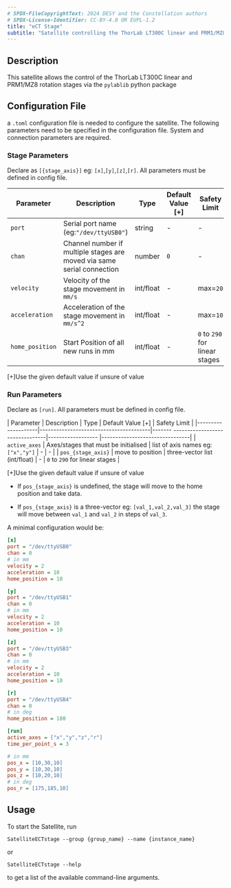 ```yaml
---
# SPDX-FileCopyrightText: 2024 DESY and the Constellation authors
# SPDX-License-Identifier: CC-BY-4.0 OR EUPL-1.2
title: "eCT Stage"
subtitle: "Satellite controlling the ThorLab LT300C linear and PRM1/MZ8 rotation stages"
---
```


## Description

This satellite allows the control of the ThorLab LT300C linear and PRM1/MZ8 rotation stages via the `pylablib` python package

## Configuration File

a `.toml` configuration file is needed to configure the satellite. The following parameters need to be specified in the configuration file. System and connection parameters are required.

### Stage Parameters
Declare as `[{stage_axis}]` eg: `[x]`,`[y]`,`[z]`,`[r]`. All parameters must be defined in config file.

| Parameter       | Description                                                            | Type      | Default Value [+] | Safety Limit                   |
|-----------------|------------------------------------------------------------------------|-----------|-------------------|--------------------------------|
| `port`          | Serial port name (eg:`"/dev/ttyUSB0"`)                                 | string    | -                 | -                              |
| `chan`          | Channel number if multiple stages are moved via same serial connection | number    | `0`               | -                              |
| `velocity`      | Velocity of the stage movement in `mm/s`                               | int/float | -                 | max=`20`                       |
| `acceleration`  | Acceleration of the stage movement in `mm/s^2`                         | int/float | -                 | max=`10`                       |
| `home_position` | Start Position of all new runs in mm                                   | int/float | -                 | `0` to `290` for linear stages |

[+]Use the given default value if unsure of value

### Run Parameters
Declare as `[run]`. All parameters must be defined in config file.

| Parameter          | Description                            | Type                                   | Default Value [+] | Safety Limit                   |
|--------------------|----------------------------------------|------- --------------------------------|------------------ |--------------------------------|
| `active_axes`      | Axes/stages that must be initialised   | list of axis names eg: `["x","y"]`     | -                 | -                              |
| `pos_{stage_axis}` | move to position                       | three-vector list  (int/float)         | -                 | `0` to `290` for linear stages |

[+]Use the given default value if unsure of value

* If `pos_{stage_axis}` is undefined, the stage will move to the home position and take data.

* If `pos_{stage_axis}` is a three-vector eg: `[val_1,val_2,val_3]` the stage will move between `val_1` and `val_2` in steps of `val_3`.

A minimal configuration would be:

```ini
[x]
port = "/dev/ttyUSB0"
chan = 0
# in mm
velocity = 2
acceleration = 10
home_position = 10

[y]
port = "/dev/ttyUSB1"
chan = 0
# in mm
velocity = 2
acceleration = 10
home_position = 10

[z]
port = "/dev/ttyUSB3"
chan = 0
# in mm
velocity = 2
acceleration = 10
home_position = 10

[r]
port = "/dev/ttyUSB4"
chan = 0
# in deg
home_position = 180

[run]
active_axes = ["x","y","z","r"]
time_per_point_s = 3 

# in mm
pos_x = [10,30,10]
pos_y = [10,30,10]
pos_z = [10,20,10]
# in deg
pos_r = [175,185,10]
```

## Usage
To start the Satellite, run

``` shell
SatelliteECTstage --group {group_name} --name {instance_name}
```

or

``` shell
SatelliteECTstage --help
```

to get a list of the available command-line arguments.
